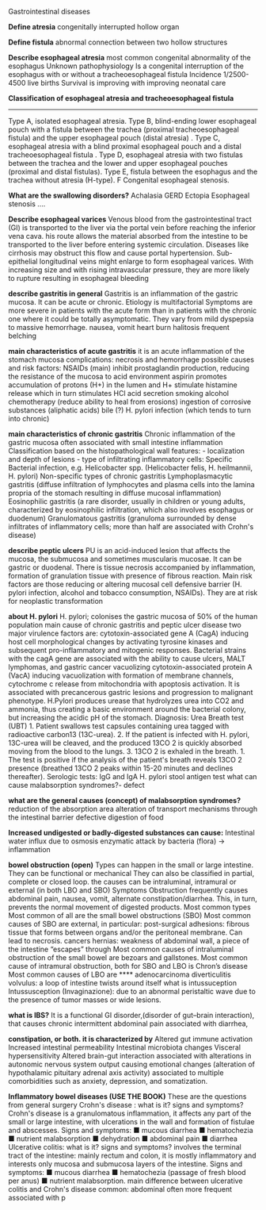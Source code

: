 Gastrointestinal diseases

**Define atresia**
congenitally interrupted hollow organ

**Define fistula**
abnormal connection between two hollow structures

**Describe esophageal atresia**
most common congenital abnormality of the esophagus Unknown pathophysiology Is a congenital interruption of the esophagus with or without a tracheoesophageal fistula Incidence 1/2500-4500 live births Survival is improving with improving neonatal care

**Classification of esophageal atresia and tracheoesophageal fistula**

****
Type A, isolated esophageal atresia. Type B, blind-ending lower esophageal pouch with a fistula between the trachea (proximal tracheoesophageal fistula) and the upper esophageal pouch (distal atresia) . Type C, esophageal atresia with a blind proximal esophageal pouch and a distal tracheoesophageal fistula . Type D, esophageal atresia with two fistulas between the trachea and the lower and upper esophageal pouches (proximal and distal fistulas). Type E, fistula between the esophagus and the trachea without atresia (H-type). F Congenital esophageal stenosis.

**What are the swallowing disorders?**
Achalasia GERD Ectopia Esophageal stenosis ….

**Describe esophageal varices**
Venous blood from the gastrointestinal tract (GI) is transported to the liver via the portal vein before reaching the inferior vena cava. his route allows the material absorbed from the intestine to be transported to the liver before entering systemic circulation. Diseases like cirrhosis may obstruct this flow and cause portal hypertension. Sub-epithelial longitudinal veins might enlarge to form esophageal varices. With increasing size and with rising intravascular pressure, they are more likely to rupture resulting in esophageal bleeding

**describe gastritis in general**
Gastritis is an inflammation of the gastric mucosa. It can be acute or chronic. Etiology is multifactorial Symptoms are more severe in patients with the acute form than in patients with the chronic one where it could be totally asymptomatic. They vary from mild dyspepsia to massive hemorrhage. nausea, vomit heart burn halitosis frequent belching

**main characteristics of acute gastritis**
it is an acute inflammation of the stomach mucosa complications: necrosis and hemorrhage possible causes and risk factors: NSAIDs (main) inhibit prostaglandin production, reducing the resistance of the mucosa to acid environment aspirin promotes accumulation of protons (H+) in the lumen and H+ stimulate histamine release which in turn stimulates HCl acid secretion smoking alcohol chemotherapy (reduce ability to heal from erosions) ingestion of corrosive substances (aliphatic acids) bile (?) H. pylori infection (which tends to turn into chronic)

**main characteristics of chronic gastritis**
Chronic inflammation of the gastric mucosa often associated with small intestine inflammation Classification based on the histopathological wall features: - localization and depth of lesions - type of infiltrating inflammatory cells: Specific Bacterial infection, e.g. Helicobacter spp. (Helicobacter felis, H. heilmannii, H. pylori) Non-specific types of chronic gastritis Lymphoplasmacytic gastritis (diffuse infiltration of lymphocytes and plasma cells into the lamina propria of the stomach resulting in diffuse mucosal inflammation) Eosinophilic gastritis (a rare disorder, usually in children or young adults, characterized by eosinophilic infiltration, which also involves esophagus or duodenum) Granulomatous gastritis (granuloma surrounded by dense infiltrates of inflammatory cells; more than half are associated with Crohn's disease)

**describe peptic ulcers**
PU is an acid-induced lesion that affects the mucosa, the submucosa and sometimes muscularis mucosae. It can be gastric or duodenal. There is tissue necrosis accompanied by inflammation, formation of granulation tissue with presence of fibrous reaction. Main risk factors are those reducing or altering mucosal cell defensive barrier (H. pylori infection, alcohol and tobacco consumption, NSAIDs). They are at risk for neoplastic transformation

**about H. pylori**
H. pylori; colonises the gastric mucosa of 50% of the human population main cause of chronic gastritis and peptic ulcer disease two major virulence factors are: cytotoxin-associated gene A (CagA) inducing host cell morphological changes by activating tyrosine kinases and subsequent pro-inflammatory and mitogenic responses. Bacterial strains with the cagA gene are associated with the ability to cause ulcers, MALT lymphomas, and gastric cancer vacuolizing cytotoxin-associated protein A (VacA) inducing vacuolization with formation of membrane channels, cytochrome c release from mitochondria with apoptosis activation. It is associated with precancerous gastric lesions and progression to malignant phenotype. H.Pylori produces urease that hydrolyzes urea into CO2 and ammonia, thus creating a basic environment around the bacterial colony, but increasing the acidic pH of the stomach. Diagnosis: Urea Breath test (UBT) 1. Patient swallows test capsules containing urea tagged with radioactive carbon13 (13C-urea). 2. If the patient is infected with H. pylori, 13C-urea will be cleaved, and the produced 13CO 2 is quickly absorbed moving from the blood to the lungs. 3. 13CO 2 is exhaled in the breath. 1. The test is positive if the analysis of the patient's breath reveals 13CO 2 presence (breathed 13CO 2 peaks within 15-20 minutes and declines thereafter). Serologic tests: IgG and IgA H. pylori stool antigen test what can cause malabsorption syndromes?- defect

**what are the general causes (concept) of malabsorption syndromes?**
reduction of the absorption area alteration of transport mechanisms through the intestinal barrier defective digestion of food

**Increased undigested or badly-digested substances can cause:**
Intestinal water influx due to osmosis enzymatic attack by bacteria (flora) → inflammation

**bowel obstruction (open)**
Types can happen in the small or large intestine. They can be functional or mechanical They can also be classified in partial, complete or closed loop. the causes can be intraluminal, intramural or external (in both LBO and SBO) Symptoms Obstruction frequently causes abdominal pain, nausea, vomit, alternate constipation/diarrhea. This, in turn, prevents the normal movement of digested products. Most common types Most common of all are the small bowel obstructions (SBO) Most common causes of SBO are external, in particular: post-surgical adhesions: fibrous tissue that forms between organs and/or the peritoneal membrane. Can lead to necrosis. cancers hernias: weakness of abdominal wall, a piece of the intestine “escapes” through Most common causes of intraluminal obstruction of the small bowel are bezoars and gallstones. Most common cause of intramural obstruction, both for SBO and LBO is Chron’s disease Most common causes of LBO are **** adenocarcinoma diverticulitis volvulus: a loop of intestine twists around itself what is intussuception Intussusception (Invaginazione): due to an abnormal peristaltic wave due to the presence of tumor masses or wide lesions.
  
**what is IBS?**
It is a functional GI disorder,(disorder of gut–brain interaction), that causes chronic intermittent abdominal pain associated with diarrhea,

**constipation, or both. it is characterized by**
Altered gut immune activation Increased intestinal permeability Intestinal microbiota changes Visceral hypersensitivity Altered brain-gut interaction associated with alterations in autonomic nervous system output causing emotional changes (alteration of hypothalamic pituitary adrenal axis activity) associated to multiple comorbidities such as anxiety, depression, and somatization.

**Inflammatory bowel diseases (USE THE BOOK)**
These are the questions from general surgery Crohn's disease : what is it? signs and symptoms? Crohn's disease is a granulomatous inflammation, it affects any part of the small or large intestine, with ulcerations in the wall and formation of fistulae and abscesses. Signs and symptoms: ■ mucous diarrhea ■ hematochezia ■ nutrient malabsorption ■ dehydration ■ abdominal pain ■ diarrhea Ulcerative colitis: what is it? signs and symptoms? involves the terminal tract of the intestine: mainly rectum and colon, it is mostly inflammatory and interests only mucosa and submucosa layers of the intestine. Signs and symptoms: ■ mucous diarrhea ■ hematochezia (passage of fresh blood per anus) ■ nutrient malabsorption. main difference between ulcerative colitis and Crohn's disease common: abdominal often more frequent associated with p
